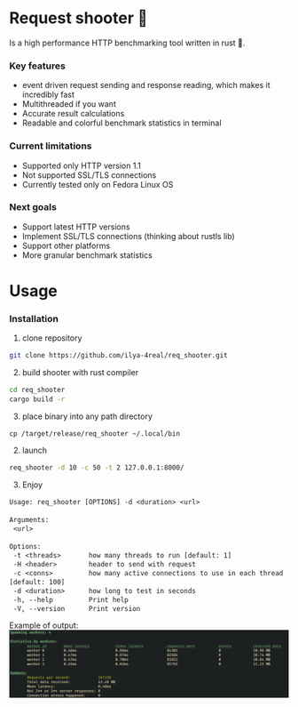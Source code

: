 # Request shooter 🔫
Is a high performance HTTP benchmarking tool written in rust 🦀.

### Key features
- event driven request sending and response reading, which makes it incredibly fast
- Multithreaded if you want
- Accurate result calculations
- Readable and colorful benchmark statistics in terminal

### Current limitations
- Supported only HTTP version 1.1
- Not supported SSL/TLS connections
- Currently tested only on Fedora Linux OS

### Next goals
- Support latest HTTP versions
- Implement SSL/TLS connections (thinking about rustls lib)
- Support other platforms
- More granular benchmark statistics

# Usage

### Installation
1. clone repository
 ~~~sh
 git clone https://github.com/ilya-4real/req_shooter.git
 ~~~
 2. build shooter with rust compiler
 ~~~sh
 cd req_shooter
 cargo build -r
 ~~~
 3. place binary into any path directory
 ~~~
 cp /target/release/req_shooter ~/.local/bin
 ~~~

 2. launch
 ~~~sh
req_shooter -d 10 -c 50 -t 2 127.0.0.1:8000/
 ~~~
 3. Enjoy 
 ~~~
Usage: req_shooter [OPTIONS] -d <duration> <url>

Arguments:
  <url>  

Options:
  -t <threads>       how many threads to run [default: 1]
  -H <header>        header to send with request
  -c <conns>         how many active connections to use in each thread [default: 100]
  -d <duration>      how long to test in seconds
  -h, --help         Print help
  -V, --version      Print version
 ~~~

Example of output:
![image](./static/output_example.png)